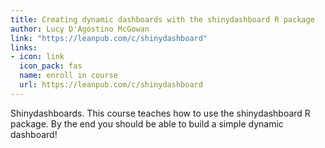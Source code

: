 ```yaml
---
title: Creating dynamic dashboards with the shinydashboard R package
author: Lucy D'Agostino McGowan
link: "https://leanpub.com/c/shinydashboard"
links: 
- icon: link
  icon_pack: fas
  name: enroll in course
  url: https://leanpub.com/c/shinydashboard
---
```


Shinydashboards. This course teaches how to use the shinydashboard R package. By the end you should be able to build a simple dynamic dashboard!